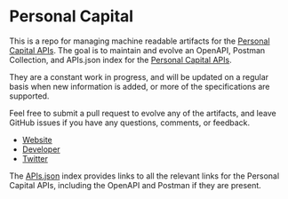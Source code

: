 # Personal CapitalThis is a repo for managing machine readable artifacts for the [Personal Capital APIs](https://www.personalcapital.com). The goal is to maintain and evolve an OpenAPI, Postman Collection, and APIs.json index for the [Personal Capital APIs](https://www.personalcapital.com).They are a constant work in progress, and will be updated on a regular basis when new information is added, or more of the specifications are supported.Feel free to submit a pull request to evolve any of the artifacts, and leave GitHub issues if you have any questions, comments, or feedback.- [Website](https://www.personalcapital.com)- [Developer](https://www.personalcapital.com)- [Twitter](https://twitter.com/PersonalCapital)The [APIs.json](https://github.com/api-evangelist/personal-capital/blob/master/apis.json) index provides links to all the relevant links for the Personal Capital APIs, including the OpenAPI and Postman if they are present.